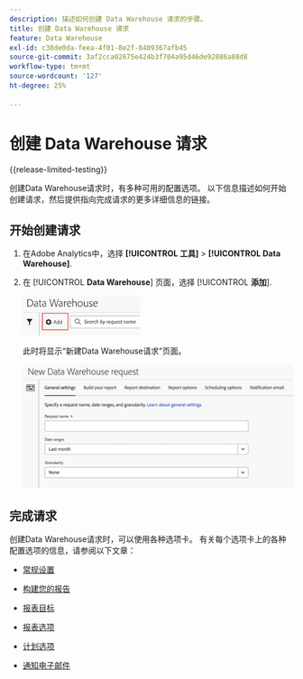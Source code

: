```yaml
---
description: 描述如何创建 Data Warehouse 请求的步骤。
title: 创建 Data Warehouse 请求
feature: Data Warehouse
exl-id: c38de0da-feea-4f01-8e2f-8409367afb45
source-git-commit: 3af2cca02675e424b3f704a95d46de92886a88d8
workflow-type: tm+mt
source-wordcount: '127'
ht-degree: 25%

---
```


# 创建 Data Warehouse 请求

{{release-limited-testing}}

创建Data Warehouse请求时，有多种可用的配置选项。 以下信息描述如何开始创建请求，然后提供指向完成请求的更多详细信息的链接。

## 开始创建请求

1. 在Adobe Analytics中，选择 **[!UICONTROL 工具]** > **[!UICONTROL Data Warehouse]**.

1. 在 [!UICONTROL **Data Warehouse**] 页面，选择 [!UICONTROL **添加**].

   ![添加请求的按钮](assets/dw-add-request.png)

   此时将显示“新建Data Warehouse请求”页面。

   ![“常规设置”选项卡](assets/dw-general-settings.png)

## 完成请求

创建Data Warehouse请求时，可以使用各种选项卡。 有关每个选项卡上的各种配置选项的信息，请参阅以下文章：

* [常规设置](/help/export/data-warehouse/create-request/dw-general-settings.md)

* [构建您的报告](/help/export/data-warehouse/create-request/dw-request-build-report.md)

* [报表目标](/help/export/data-warehouse/create-request/dw-request-report-destinations.md)

* [报表选项](/help/export/data-warehouse/create-request/dw-request-report-options.md)

* [计划选项](/help/export/data-warehouse/create-request/dw-request-scheduling.md)

* [通知电子邮件](/help/export/data-warehouse/create-request/dw-request-email.md)
